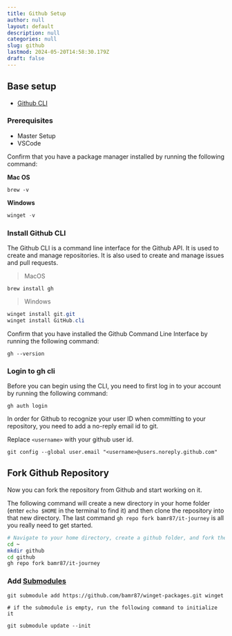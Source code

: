 ```yaml
---
title: Github Setup
author: null
layout: default
description: null
categories: null
slug: github
lastmod: 2024-05-20T14:58:30.179Z
draft: false
---
```


## Base setup

- [Github CLI](https://cli.github.com/)

### Prerequisites

- Master Setup
- VSCode

Confirm that you have a package manager installed by running the following command:

**Mac OS**

```shell
brew -v
```

**Windows**

```powershell
winget -v
```

### Install Github CLI

The Github CLI is a command line interface for the Github API. It is used to create and manage repositories. It is also used to create and manage issues and pull requests.

> MacOS

```shell
brew install gh
```

> Windows

```powershell
winget install git.git
winget install GitHub.cli
```

Confirm that you have installed the Github Command Line Interface by running the following command:

```shell
gh --version
```

### Login to gh cli

Before you can begin using the CLI, you need to first log in to your account by running the following command:

```shell
gh auth login
```

In order for Github to recognize your user ID when committing to your repository, you need to add a no-reply email id to git.

Replace `<username>` with your github user id.

```shell
git config --global user.email "<username>@users.noreply.github.com"
```

## Fork Github Repository

Now you can fork the repository from Github and start working on it.

The following command will create a new directory in your home folder (enter `echo $HOME` in the terminal to find it) and then clone the repository into that new directory. The last command `gh repo fork bamr87/it-journey` is all you really need to get started.

```bash
# Navigate to your home directory, create a github folder, and fork the github repo
cd ~
mkdir github
cd github
gh repo fork bamr87/it-journey
```

### Add [Submodules](http://git-scm.com/book/en/v2/Git-Tools-Submodules)

```shell
git submodule add https://github.com/bamr87/winget-packages.git winget

# if the submodule is empty, run the following command to initialize it

git submodule update --init

```
